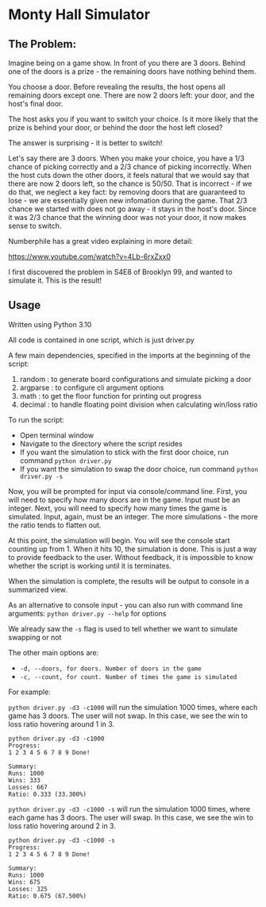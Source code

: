 # Monty Hall Simulator

## The Problem: 
Imagine being on a game show. In front of you there are 3 doors. Behind one of the doors is a prize - the remaining doors have nothing behind them.

You choose a door. Before revealing the results, the host opens all remaining doors except one. There are now 2 doors left: your door, and the host's final door.

The host asks you if you want to switch your choice. Is it more likely that the prize is behind your door, or behind the door the host left closed?

The answer is surprising - it is better to switch!

Let's say there are 3 doors. When you make your choice, you have a 1/3 chance of picking correctly and a 2/3 chance of picking incorrectly. When the host cuts down the other doors, it feels natural that we would say that there are now 2 doors left, so the chance is 50/50. That is incorrect - if we do that, we neglect a key fact: by removing doors that are guaranteed to lose - we are essentially given new infomation during the game. That 2/3 chance we started with does not go away - it stays in the host's door. Since it was 2/3 chance that the winning door was not your door, it now makes sense to switch.

Numberphile has a great video explaining in more detail:

https://www.youtube.com/watch?v=4Lb-6rxZxx0

I first discovered the problem in S4E8 of Brooklyn 99, and wanted to simulate it. This is the result!

## Usage
Written using Python 3.10

All code is contained in one script, which is just driver.py

A few main dependencies, specified in the imports at the beginning of the script:
1. random : to generate board configurations and simulate picking a door
2. argparse : to configure cli argument options
3. math : to get the floor function for printing out progress
4. decimal : to handle floating point division when calculating win/loss ratio

To run the script:
- Open terminal window
- Navigate to the directory where the script resides
- If you want the simulation to stick with the first door choice, run command `python driver.py`
- If you want the simulation to swap the door choice, run command `python driver.py -s`

Now, you will be prompted for input via console/command line.
First, you will need to specify how many doors are in the game. Input must be an integer.
Next, you will need to specify how many times the game is simulated. Input, again, must be an integer. The more simulations - the more the ratio tends to flatten out.

At this point, the simulation will begin. You will see the console start counting up from 1. When it hits 10, the simulation is done. This is just a way to provide feedback to the user. Without feedback, it is impossible to know whether the script is working until it is terminates.

When the simulation is complete, the results will be output to console in a summarized view.

As an alternative to console input - you can also run with command line arguments:
`python driver.py --help` for options

We already saw the `-s` flag is used to tell whether we want to simulate swapping or not

The other main options are:
- `-d, --doors, for doors. Number of doors in the game`
- `-c, --count, for count. Number of times the game is simulated`

For example:

`python driver.py -d3 -c1000` will run the simulation 1000 times, where each game has 3 doors. The user will not swap. In this case, we see the win to loss ratio hovering around 1 in 3.

```
python driver.py -d3 -c1000
Progress:
1 2 3 4 5 6 7 8 9 Done!

Summary:
Runs: 1000
Wins: 333
Losses: 667
Ratio: 0.333 (33.300%)
```

`python driver.py -d3 -c1000 -s` will run the simulation 1000 times, where each game has 3 doors. The user will swap. In this case, we see the win to loss ratio hovering around 2 in 3.
```
python driver.py -d3 -c1000 -s
Progress:
1 2 3 4 5 6 7 8 9 Done! 

Summary:
Runs: 1000
Wins: 675
Losses: 325
Ratio: 0.675 (67.500%)
```

